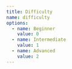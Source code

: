 ```yaml
---
title: Difficulty
name: difficulty
options:
  - name: Beginner
    value: 0
  - name: Intermediate
    value: 1
  - name: Advanced
    value: 2
---
```

